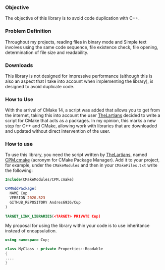 ### Objective
The objective of this library is to avoid code duplication with C++.

### Problem Definition
Throughout my projects, reading files in binary mode and
Simple text involves using the same code sequence, 
file existence check, file opening, determination
of file size and readability.

### Downloads
This library is not designed for impressive performance 
(although this is also an aspect that I take into account 
when implementing the library), is designed to avoid duplicate code.

### How to Use
With the arrival of CMake 14, a script was added that allows you to get
from the internet, taking this into account the user [TheLartians](https://github.com/TheLartians)
decided to write a script for CMake that acts as a
packages. In my opinion, this marks a new step for C++ and CMake, allowing
work with libraries that are downloaded and updated without direct intervention
of the user.

### How to use
To use this library, you need the script written by [TheLartians](https://github.com/TheLartians),
named [CPM.cmake](https://github.com/TheLartians/CPM.cmake) (acronym for CMake
Package Manager). Add it to your project, for example, under the
`CMakeModules` and then in your `CMakeFiles.txt` write the following:

```cmake
Include(CMakeModules/CPM.cmake)

CPMAddPackage(
  NAME Cup
  VERSION 2020.523
  GITHUB_REPOSITORY Andres6936/Cup
)
 
TARGET_LINK_LIBRARIES(<TARGET> PRIVATE Cup)
```

My proposal for using the library within your code is to use 
inheritance instead of encapsulation.

```cxx
using namespace Cup;

class MyClass : private Properties::Readable
{
....
}
```
